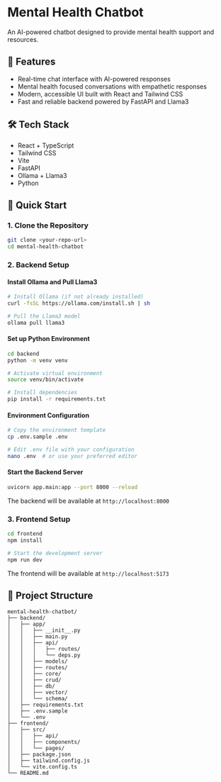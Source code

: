 
# Mental Health Chatbot

An AI-powered chatbot designed to provide mental health support and resources. 

## 🌟 Features

- Real-time chat interface with AI-powered responses
- Mental health focused conversations with empathetic responses
- Modern, accessible UI built with React and Tailwind CSS
- Fast and reliable backend powered by FastAPI and Llama3

## 🛠️ Tech Stack

- React + TypeScript
- Tailwind CSS
- Vite
- FastAPI
- Ollama + Llama3
- Python



## 🚀 Quick Start

### 1. Clone the Repository

```bash
git clone <your-repo-url>
cd mental-health-chatbot
```

### 2. Backend Setup

#### Install Ollama and Pull Llama3

```bash
# Install Ollama (if not already installed)
curl -fsSL https://ollama.com/install.sh | sh

# Pull the Llama3 model
ollama pull llama3
```

#### Set up Python Environment

```bash
cd backend
python -m venv venv

# Activate virtual environment
source venv/bin/activate

# Install dependencies
pip install -r requirements.txt
```

#### Environment Configuration

```bash
# Copy the environment template
cp .env.sample .env

# Edit .env file with your configuration
nano .env  # or use your preferred editor
```

#### Start the Backend Server

```bash
uvicorn app.main:app --port 8000 --reload
```

The backend will be available at `http://localhost:8000`

### 3. Frontend Setup

```bash
cd frontend
npm install

# Start the development server
npm run dev
```

The frontend will be available at `http://localhost:5173`

## 📁 Project Structure

```
mental-health-chatbot/
├── backend/
│   ├── app/
│   │   ├── __init__.py
│   │   ├── main.py
│   │   ├── api/
│   │   │   ├── routes/
│   │   │   └── deps.py
│   │   ├── models/
│   │   ├── routes/
│   │   ├── core/
│   │   ├── crud/
│   │   ├── db/
│   │   ├── vector/
│   │   └── schema/
│   ├── requirements.txt
│   ├── .env.sample
│   └── .env
├── frontend/
│   ├── src/
│   │   ├── api/
│   │   ├── components/
│   │   └── pages/
│   ├── package.json
│   ├── tailwind.config.js
│   └── vite.config.ts
└── README.md
```